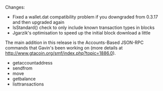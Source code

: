Changes:
* Fixed a wallet.dat compatibility problem if you downgraded from 0.3.17 and then upgraded again
* IsStandard() check to only include known transaction types in blocks
* Jgarzik's optimisation to speed up the initial block download a little

The main addition in this release is the Accounts-Based JSON-RPC commands that Gavin's been working on (more details at http://www.gtacoin.org/smf/index.php?topic=1886.0).  
* getaccountaddress
* sendfrom
* move
* getbalance
* listtransactions
